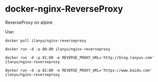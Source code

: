 # docker-nginx-ReverseProxy
ReverseProxy on alpine


Use:

	docker pull ilanyu/nginx-reverseproxy
	
	docker run -d -p 80:80 ilanyu/nginx-reverseproxy
	
	docker run -d -p 81:80 -e REVERSE_PROXY_URL='http://blog.lanyus.com' ilanyu/nginx-reverseproxy

	docker run -d -p 82:80 -e REVERSE_PROXY_URL='https://www.baidu.com' ilanyu/nginx-reverseproxy